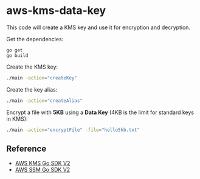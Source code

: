 # aws-kms-data-key

This code will create a KMS key and use it for encryption and decryption.

Get the dependencies:

```
go get
go build
```

Create the KMS key:

```sh
./main -action="createKey"
```

Create the key alias:

```sh
./main -action="createAlias"
```

Encrypt a file with **5KB** using a **Data Key** (4KB is the limit for standard keys in KMS):

```sh
./main -action="encryptFile" -file="hello5kb.txt"
```


## Reference

- [AWS KMS Go SDK V2](https://docs.aws.amazon.com/code-library/latest/ug/go_2_kms_code_examples.html)
- [AWS SSM Go SDK V2](https://github.com/awsdocs/aws-doc-sdk-examples/blob/main/gov2/ssm/PutParameter/PutParameterv2.go)
